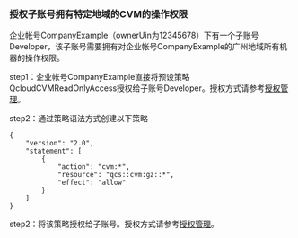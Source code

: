 ### 授权子账号拥有特定地域的CVM的操作权限

企业帐号CompanyExample（ownerUin为12345678）下有一个子账号Developer，该子账号需要拥有对企业帐号CompanyExample的广州地域所有机器的操作权限。

step1：企业帐号CompanyExample直接将预设策略QcloudCVMReadOnlyAccess授权给子账号Developer。授权方式请参考[授权管理](/document/product/378/8961)。

step2：通过策略语法方式创建以下策略
```
{
    "version": "2.0",
    "statement": [
        {
            "action": "cvm:*",
            "resource": "qcs::cvm:gz::*",
            "effect": "allow"
        }
    ]
}
```
step2：将该策略授权给子账号。授权方式请参考[授权管理](/document/product/378/8961)。
